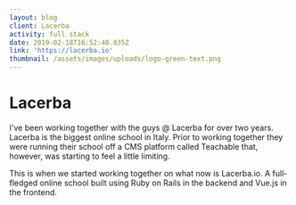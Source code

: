 ```yaml
---
layout: blog
client: Lacerba
activity: full stack
date: 2019-02-18T16:52:40.835Z
link: 'https://lacerba.io'
thumbnail: /assets/images/uploads/logo-green-text.png
---
```

# Lacerba

I've been working together with the guys @ Lacerba for over two years. Lacerba is the biggest online school in Italy. Prior to working together they were running their school off a CMS platform called Teachable that, however, was starting to feel a little limiting.

This is when we started working together on what now is Lacerba.io. A full-fledged online school built using Ruby on Rails in the backend and Vue.js in the frontend.
